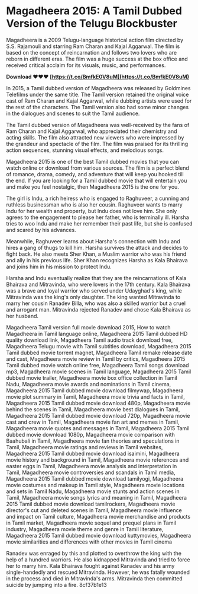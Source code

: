# Magadheera 2015: A Tamil Dubbed Version of the Telugu Blockbuster
 
Magadheera is a 2009 Telugu-language historical action film directed by S.S. Rajamouli and starring Ram Charan and Kajal Aggarwal. The film is based on the concept of reincarnation and follows two lovers who are reborn in different eras. The film was a huge success at the box office and received critical acclaim for its visuals, music, and performances.
 
**Download ❤❤❤ [https://t.co/BmfkE0V8uM](https://t.co/BmfkE0V8uM)**


 
In 2015, a Tamil dubbed version of Magadheera was released by Goldmines Telefilms under the same title. The Tamil version retained the original voice cast of Ram Charan and Kajal Aggarwal, while dubbing artists were used for the rest of the characters. The Tamil version also had some minor changes in the dialogues and scenes to suit the Tamil audience.
 
The Tamil dubbed version of Magadheera was well-received by the fans of Ram Charan and Kajal Aggarwal, who appreciated their chemistry and acting skills. The film also attracted new viewers who were impressed by the grandeur and spectacle of the film. The film was praised for its thrilling action sequences, stunning visual effects, and melodious songs.
 
Magadheera 2015 is one of the best Tamil dubbed movies that you can watch online or download from various sources. The film is a perfect blend of romance, drama, comedy, and adventure that will keep you hooked till the end. If you are looking for a Tamil dubbed movie that will entertain you and make you feel nostalgic, then Magadheera 2015 is the one for you.
  
The girl is Indu, a rich heiress who is engaged to Raghuveer, a cunning and ruthless businessman who is also her cousin. Raghuveer wants to marry Indu for her wealth and property, but Indu does not love him. She only agrees to the engagement to please her father, who is terminally ill. Harsha tries to woo Indu and make her remember their past life, but she is confused and scared by his advances.
 
Meanwhile, Raghuveer learns about Harsha's connection with Indu and hires a gang of thugs to kill him. Harsha survives the attack and decides to fight back. He also meets Sher Khan, a Muslim warrior who was his friend and ally in his previous life. Sher Khan recognizes Harsha as Kala Bhairava and joins him in his mission to protect Indu.
 
Harsha and Indu eventually realize that they are the reincarnations of Kala Bhairava and Mitravinda, who were lovers in the 17th century. Kala Bhairava was a brave and loyal warrior who served under Udayghad's king, while Mitravinda was the king's only daughter. The king wanted Mitravinda to marry her cousin Ranadev Billa, who was also a skilled warrior but a cruel and arrogant man. Mitravinda rejected Ranadev and chose Kala Bhairava as her husband.
 
Magadheera Tamil version full movie download 2015,  How to watch Magadheera in Tamil language online,  Magadheera 2015 Tamil dubbed HD quality download link,  Magadheera Tamil audio track download free,  Magadheera Telugu movie with Tamil subtitles download,  Magadheera 2015 Tamil dubbed movie torrent magnet,  Magadheera Tamil remake release date and cast,  Magadheera movie review in Tamil by critics,  Magadheera 2015 Tamil dubbed movie watch online free,  Magadheera Tamil songs download mp3,  Magadheera movie scenes in Tamil language,  Magadheera 2015 Tamil dubbed movie trailer,  Magadheera movie box office collection in Tamil Nadu,  Magadheera movie awards and nominations in Tamil cinema,  Magadheera 2015 Tamil dubbed movie download filmywap,  Magadheera movie plot summary in Tamil,  Magadheera movie trivia and facts in Tamil,  Magadheera 2015 Tamil dubbed movie download 480p,  Magadheera movie behind the scenes in Tamil,  Magadheera movie best dialogues in Tamil,  Magadheera 2015 Tamil dubbed movie download 720p,  Magadheera movie cast and crew in Tamil,  Magadheera movie fan art and memes in Tamil,  Magadheera movie quotes and messages in Tamil,  Magadheera 2015 Tamil dubbed movie download 1080p,  Magadheera movie comparison with Baahubali in Tamil,  Magadheera movie fan theories and speculations in Tamil,  Magadheera movie ratings and reviews in Tamil websites,  Magadheera 2015 Tamil dubbed movie download isaimini,  Magadheera movie history and background in Tamil,  Magadheera movie references and easter eggs in Tamil,  Magadheera movie analysis and interpretation in Tamil,  Magadheera movie controversies and scandals in Tamil media,  Magadheera 2015 Tamil dubbed movie download tamilyogi,  Magadheera movie costumes and makeup in Tamil style,  Magadheera movie locations and sets in Tamil Nadu,  Magadheera movie stunts and action scenes in Tamil,  Magadheera movie songs lyrics and meaning in Tamil,  Magadheera 2015 Tamil dubbed movie download tamilrockers,  Magadheera movie director's cut and deleted scenes in Tamil,  Magadheera movie influence and impact on Tamil culture,  Magadheera movie merchandise and products in Tamil market,  Magadheera movie sequel and prequel plans in Tamil industry,  Magadheera movie theme and genre in Tamil literature,  Magadheera 2015 Tamil dubbed movie download kuttymovies,  Magadheera movie similarities and differences with other movies in Tamil cinema
 
Ranadev was enraged by this and plotted to overthrow the king with the help of a hundred warriors. He also kidnapped Mitravinda and tried to force her to marry him. Kala Bhairava fought against Ranadev and his army single-handedly and rescued Mitravinda. However, he was fatally wounded in the process and died in Mitravinda's arms. Mitravinda then committed suicide by jumping into a fire.
 8cf37b1e13
 
